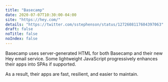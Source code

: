 ```yaml
---
title: "Basecamp"
date: 2020-07-07T10:30:00-04:00
site: "https://hey.com/"
details: "https://twitter.com/sstephenson/status/1272608117604397063"
draft: false
noTitle: false
noIndex: false
---
```


Basecamp uses server-generated HTML for both Basecamp and their new Hey email service. Some lightweight JavaScript progressively enhances their apps into SPAs if supported.

As a result, their apps are fast, resilient, and easier to maintain.